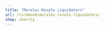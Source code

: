 ```yaml
---
title: "Morales Resale Liquidators"
url: /richmond/morales-resale-liquidators/
shop: charity
---
```

